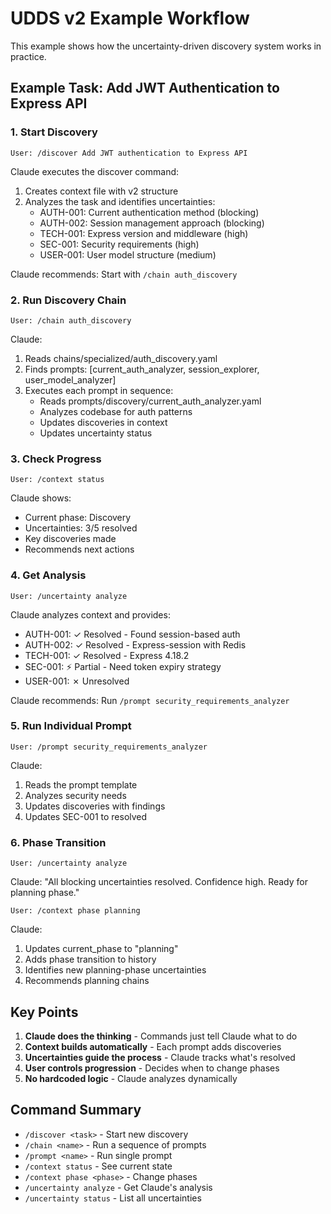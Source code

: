 # UDDS v2 Example Workflow

This example shows how the uncertainty-driven discovery system works in practice.

## Example Task: Add JWT Authentication to Express API

### 1. Start Discovery

```
User: /discover Add JWT authentication to Express API
```

Claude executes the discover command:
1. Creates context file with v2 structure
2. Analyzes the task and identifies uncertainties:
   - AUTH-001: Current authentication method (blocking)
   - AUTH-002: Session management approach (blocking)
   - TECH-001: Express version and middleware (high)
   - SEC-001: Security requirements (high)
   - USER-001: User model structure (medium)

Claude recommends: Start with `/chain auth_discovery`

### 2. Run Discovery Chain

```
User: /chain auth_discovery
```

Claude:
1. Reads chains/specialized/auth_discovery.yaml
2. Finds prompts: [current_auth_analyzer, session_explorer, user_model_analyzer]
3. Executes each prompt in sequence:
   - Reads prompts/discovery/current_auth_analyzer.yaml
   - Analyzes codebase for auth patterns
   - Updates discoveries in context
   - Updates uncertainty status

### 3. Check Progress

```
User: /context status
```

Claude shows:
- Current phase: Discovery
- Uncertainties: 3/5 resolved
- Key discoveries made
- Recommends next actions

### 4. Get Analysis

```
User: /uncertainty analyze
```

Claude analyzes context and provides:
- AUTH-001: ✓ Resolved - Found session-based auth
- AUTH-002: ✓ Resolved - Express-session with Redis
- TECH-001: ✓ Resolved - Express 4.18.2
- SEC-001: ⚡ Partial - Need token expiry strategy
- USER-001: ✗ Unresolved

Claude recommends: Run `/prompt security_requirements_analyzer`

### 5. Run Individual Prompt

```
User: /prompt security_requirements_analyzer
```

Claude:
1. Reads the prompt template
2. Analyzes security needs
3. Updates discoveries with findings
4. Updates SEC-001 to resolved

### 6. Phase Transition

```
User: /uncertainty analyze
```

Claude: "All blocking uncertainties resolved. Confidence high. Ready for planning phase."

```
User: /context phase planning
```

Claude:
1. Updates current_phase to "planning"
2. Adds phase transition to history
3. Identifies new planning-phase uncertainties
4. Recommends planning chains

## Key Points

1. **Claude does the thinking** - Commands just tell Claude what to do
2. **Context builds automatically** - Each prompt adds discoveries
3. **Uncertainties guide the process** - Claude tracks what's resolved
4. **User controls progression** - Decides when to change phases
5. **No hardcoded logic** - Claude analyzes dynamically

## Command Summary

- `/discover <task>` - Start new discovery
- `/chain <name>` - Run a sequence of prompts
- `/prompt <name>` - Run single prompt
- `/context status` - See current state
- `/context phase <phase>` - Change phases
- `/uncertainty analyze` - Get Claude's analysis
- `/uncertainty status` - List all uncertainties
